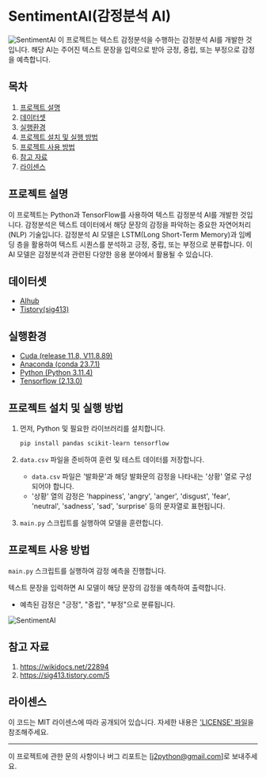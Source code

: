 # SentimentAI(감정분석 AI)

![SentimentAI](https://github.com/github-jademon/SentimentAI/assets/79764169/c097c010-22b3-40b1-afa7-bc63cd3d981c)
이 프로젝트는 텍스트 감정분석을 수행하는 감정분석 AI를 개발한 것입니다. 해당 AI는 주어진 텍스트 문장을 입력으로 받아 긍정, 중립, 또는 부정으로 감정을 예측합니다. 

## 목차

1. [프로젝트 설명](#프로젝트-설명)
2. [데이터셋](#데이터셋)
3. [실행환경](#실행환경)
4. [프로젝트 설치 및 실행 방법](#프로젝트-설치-및-실행-방법)
5. [프로젝트 사용 방법](#프로젝트-사용-방법)
6. [참고 자료](#참고-자료)
7. [라이센스](#라이센스)

## 프로젝트 설명

이 프로젝트는 Python과 TensorFlow를 사용하여 텍스트 감정분석 AI를 개발한 것입니다. 감정분석은 텍스트 데이터에서 해당 문장의 감정을 파악하는 중요한 자연어처리(NLP) 기술입니다. 감정분석 AI 모델은 LSTM(Long Short-Term Memory)과 임베딩 층을 활용하여 텍스트 시퀀스를 분석하고 긍정, 중립, 또는 부정으로 분류합니다. 이 AI 모델은 감정분석과 관련된 다양한 응용 분야에서 활용될 수 있습니다.

## 데이터셋
- [AIhub](https://aihub.or.kr/aihubdata/data/view.do?currMenu=115&topMenu=100&dataSetSn=263)
- [Tistory(sig413)](https://sig413.tistory.com/5)

## 실행환경
- [Cuda (release 11.8, V11.8.89)](https://developer.nvidia.com/)
- [Anaconda (conda 23.7.1)](https://www.anaconda.com/)
- [Python (Python 3.11.4)](https://www.python.org/)
- [Tensorflow (2.13.0)](https://www.tensorflow.org/?hl=ko)

## 프로젝트 설치 및 실행 방법

1. 먼저, Python 및 필요한 라이브러리를 설치합니다.
   ```bash
   pip install pandas scikit-learn tensorflow
   ```
3. `data.csv` 파일을 준비하여 훈련 및 테스트 데이터를 저장합니다.
   - `data.csv` 파일은 '발화문'과 해당 발화문의 감정을 나타내는 '상황' 열로 구성되어야 합니다.
   - '상황' 열의 감정은 'happiness', 'angry', 'anger', 'disgust', 'fear', 'neutral', 'sadness', 'sad', 'surprise' 등의 문자열로 표현됩니다.

4. `main.py` 스크립트를 실행하여 모델을 훈련합니다.

## 프로젝트 사용 방법
`main.py` 스크립트를 실행하여 감정 예측을 진행합니다.

텍스트 문장을 입력하면 AI 모델이 해당 문장의 감정을 예측하여 출력합니다.
   - 예측된 감정은 "긍정", "중립", "부정"으로 분류됩니다.

![SentimentAI](https://github.com/github-jademon/SentimentAI/assets/79764169/445a28e4-f421-4d33-94f7-3966f48e182f)

## 참고 자료

1. https://wikidocs.net/22894
2. https://sig413.tistory.com/5

## 라이센스

이 코드는 MIT 라이센스에 따라 공개되어 있습니다. 자세한 내용은 ['LICENSE' 파일](https://github.com/github-jademon/SentimentAI/blob/main/LICENSE)을 참조해주세요.

---

이 프로젝트에 관한 문의 사항이나 버그 리포트는 [j2python@gmail.com]로 보내주세요.
